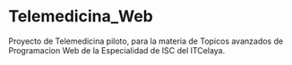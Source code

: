 # Telemedicina_Web
Proyecto de Telemedicina piloto, para la materia de Topicos avanzados de Programacion Web de la Especialidad de ISC del ITCelaya.
